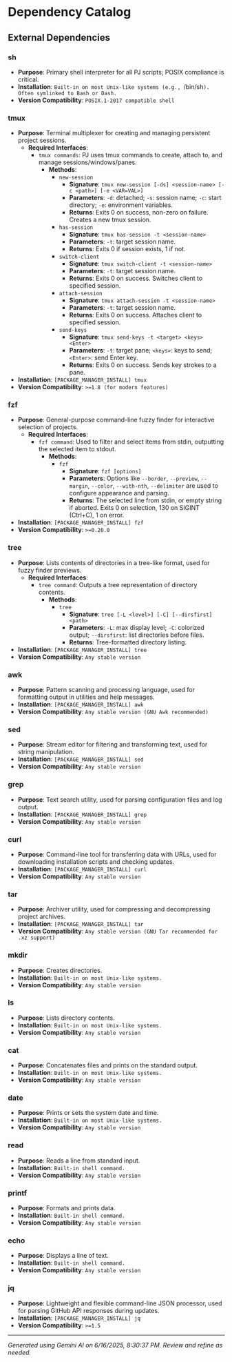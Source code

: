 # Dependency Catalog

## External Dependencies

### sh
- **Purpose**: Primary shell interpreter for all PJ scripts; POSIX compliance is critical.
- **Installation**: `Built-in on most Unix-like systems (e.g., `/bin/sh`). Often symlinked to Bash or Dash.`
- **Version Compatibility**: `POSIX.1-2017 compatible shell`

### tmux
- **Purpose**: Terminal multiplexer for creating and managing persistent project sessions.
  - **Required Interfaces**:
    - `tmux commands`: PJ uses tmux commands to create, attach to, and manage sessions/windows/panes.
      - **Methods**:
        - `new-session`
          - **Signature**: `tmux new-session [-ds] <session-name> [-c <path>] [-e <VAR=VAL>]`
          - **Parameters**: `-d`: detached; `-s`: session name; `-c`: start directory; `-e`: environment variables.
          - **Returns**: Exits 0 on success, non-zero on failure. Creates a new tmux session.
        - `has-session`
          - **Signature**: `tmux has-session -t <session-name>`
          - **Parameters**: `-t`: target session name.
          - **Returns**: Exits 0 if session exists, 1 if not.
        - `switch-client`
          - **Signature**: `tmux switch-client -t <session-name>`
          - **Parameters**: `-t`: target session name.
          - **Returns**: Exits 0 on success. Switches client to specified session.
        - `attach-session`
          - **Signature**: `tmux attach-session -t <session-name>`
          - **Parameters**: `-t`: target session name.
          - **Returns**: Exits 0 on success. Attaches client to specified session.
        - `send-keys`
          - **Signature**: `tmux send-keys -t <target> <keys> <Enter>`
          - **Parameters**: `-t`: target pane; `<keys>`: keys to send; `<Enter>`: send Enter key.
          - **Returns**: Exits 0 on success. Sends key strokes to a pane.
- **Installation**: `[PACKAGE_MANAGER_INSTALL] tmux`
- **Version Compatibility**: `>=1.8 (for modern features)`

### fzf
- **Purpose**: General-purpose command-line fuzzy finder for interactive selection of projects.
  - **Required Interfaces**:
    - `fzf command`: Used to filter and select items from stdin, outputting the selected item to stdout.
      - **Methods**:
        - `fzf`
          - **Signature**: `fzf [options]`
          - **Parameters**: Options like `--border`, `--preview`, `--margin`, `--color`, `--with-nth`, `--delimiter` are used to configure appearance and parsing.
          - **Returns**: The selected line from stdin, or empty string if aborted. Exits 0 on selection, 130 on SIGINT (Ctrl+C), 1 on error.
- **Installation**: `[PACKAGE_MANAGER_INSTALL] fzf`
- **Version Compatibility**: `>=0.20.0`

### tree
- **Purpose**: Lists contents of directories in a tree-like format, used for fuzzy finder previews.
  - **Required Interfaces**:
    - `tree command`: Outputs a tree representation of directory contents.
      - **Methods**:
        - `tree`
          - **Signature**: `tree [-L <level>] [-C] [--dirsfirst] <path>`
          - **Parameters**: `-L`: max display level; `-C`: colorized output; `--dirsfirst`: list directories before files.
          - **Returns**: Tree-formatted directory listing.
- **Installation**: `[PACKAGE_MANAGER_INSTALL] tree`
- **Version Compatibility**: `Any stable version`

### awk
- **Purpose**: Pattern scanning and processing language, used for formatting output in utilities and help messages.
- **Installation**: `[PACKAGE_MANAGER_INSTALL] awk`
- **Version Compatibility**: `Any stable version (GNU Awk recommended)`

### sed
- **Purpose**: Stream editor for filtering and transforming text, used for string manipulation.
- **Installation**: `[PACKAGE_MANAGER_INSTALL] sed`
- **Version Compatibility**: `Any stable version`

### grep
- **Purpose**: Text search utility, used for parsing configuration files and log output.
- **Installation**: `[PACKAGE_MANAGER_INSTALL] grep`
- **Version Compatibility**: `Any stable version`

### curl
- **Purpose**: Command-line tool for transferring data with URLs, used for downloading installation scripts and checking updates.
- **Installation**: `[PACKAGE_MANAGER_INSTALL] curl`
- **Version Compatibility**: `Any stable version`

### tar
- **Purpose**: Archiver utility, used for compressing and decompressing project archives.
- **Installation**: `[PACKAGE_MANAGER_INSTALL] tar`
- **Version Compatibility**: `Any stable version (GNU Tar recommended for .xz support)`

### mkdir
- **Purpose**: Creates directories.
- **Installation**: `Built-in on most Unix-like systems.`
- **Version Compatibility**: `Any stable version`

### ls
- **Purpose**: Lists directory contents.
- **Installation**: `Built-in on most Unix-like systems.`
- **Version Compatibility**: `Any stable version`

### cat
- **Purpose**: Concatenates files and prints on the standard output.
- **Installation**: `Built-in on most Unix-like systems.`
- **Version Compatibility**: `Any stable version`

### date
- **Purpose**: Prints or sets the system date and time.
- **Installation**: `Built-in on most Unix-like systems.`
- **Version Compatibility**: `Any stable version`

### read
- **Purpose**: Reads a line from standard input.
- **Installation**: `Built-in shell command.`
- **Version Compatibility**: `Any stable version`

### printf
- **Purpose**: Formats and prints data.
- **Installation**: `Built-in shell command.`
- **Version Compatibility**: `Any stable version`

### echo
- **Purpose**: Displays a line of text.
- **Installation**: `Built-in shell command.`
- **Version Compatibility**: `Any stable version`

### jq
- **Purpose**: Lightweight and flexible command-line JSON processor, used for parsing GitHub API responses during updates.
- **Installation**: `[PACKAGE_MANAGER_INSTALL] jq`
- **Version Compatibility**: `>=1.5`



---
*Generated using Gemini AI on 6/16/2025, 8:30:37 PM. Review and refine as needed.*
